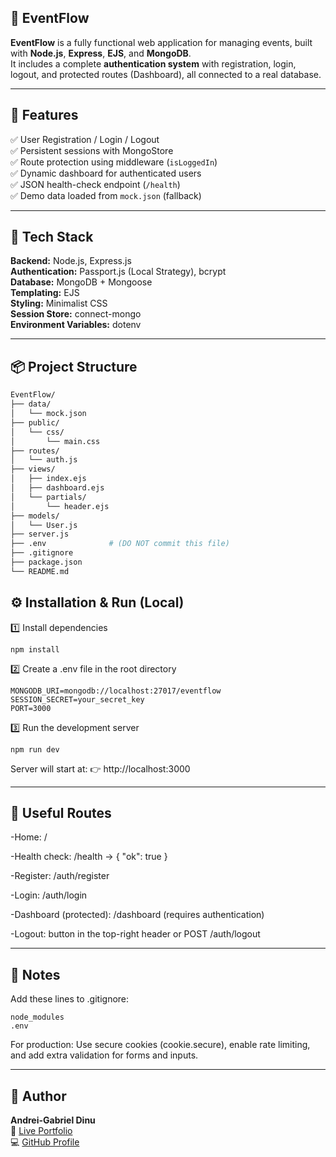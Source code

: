## 🪩 EventFlow

**EventFlow** is a fully functional web application for managing events, built with **Node.js**, **Express**, **EJS**, and **MongoDB**.  
It includes a complete **authentication system** with registration, login, logout, and protected routes (Dashboard), all connected to a real database.

---

## 🚀 Features

✅ User Registration / Login / Logout  
✅ Persistent sessions with MongoStore  
✅ Route protection using middleware (`isLoggedIn`)  
✅ Dynamic dashboard for authenticated users  
✅ JSON health-check endpoint (`/health`)  
✅ Demo data loaded from `mock.json` (fallback)

---

## 🧰 Tech Stack

**Backend:** Node.js, Express.js  
**Authentication:** Passport.js (Local Strategy), bcrypt  
**Database:** MongoDB + Mongoose  
**Templating:** EJS  
**Styling:** Minimalist CSS  
**Session Store:** connect-mongo  
**Environment Variables:** dotenv

---

## 📦 Project Structure

```bash
EventFlow/
├── data/
│   └── mock.json
├── public/
│   └── css/
│       └── main.css
├── routes/
│   └── auth.js
├── views/
│   ├── index.ejs
│   ├── dashboard.ejs
│   └── partials/
│       └── header.ejs
├── models/
│   └── User.js
├── server.js
├── .env              # (DO NOT commit this file)
├── .gitignore
├── package.json
└── README.md

```
## ⚙️ Installation & Run (Local)

1️⃣ Install dependencies

```
npm install
```
2️⃣ Create a .env file in the root directory
```
MONGODB_URI=mongodb://localhost:27017/eventflow
SESSION_SECRET=your_secret_key
PORT=3000

```

3️⃣ Run the development server
```
npm run dev
```

Server will start at:
👉 http://localhost:3000

---

## 🔐 Useful Routes

 -Home: /

 -Health check: /health → { "ok": true }

 -Register: /auth/register

 -Login: /auth/login

 -Dashboard (protected): /dashboard (requires authentication)

 -Logout: button in the top-right header or POST /auth/logout

---

## 📝 Notes

Add these lines to .gitignore:

```
node_modules
.env
```
For production:
Use secure cookies (cookie.secure), enable rate limiting, and add extra validation for forms and inputs.

---

## 👤 Author

**Andrei-Gabriel Dinu**  
🔗 [Live Portfolio](https://andreigabriel1.github.io)  
💻 [GitHub Profile](https://github.com/AndreiGabriel1)
